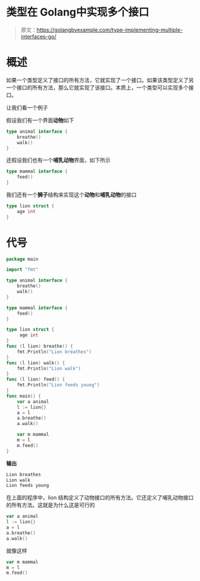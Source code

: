 # 类型在 Golang中实现多个接口

> 原文：<https://golangbyexample.com/type-implementing-multiple-interfaces-go/>

# 概述

如果一个类型定义了接口的所有方法，它就实现了一个接口。如果该类型定义了另一个接口的所有方法，那么它就实现了该接口。本质上，一个类型可以实现多个接口。

让我们看一个例子

假设我们有一个界面**动物**如下

```go
type animal interface {
    breathe()
    walk()
}
```

还假设我们也有一个**哺乳动物**界面，如下所示

```go
type mammal interface {
    feed()
}
```

我们还有一个**狮子**结构来实现这个**动物**和**哺乳动物**的接口

```go
type lion struct {
    age int
}
```

# **代号**

```go
package main

import "fmt"

type animal interface {
    breathe()
    walk()
}

type mammal interface {
    feed()
}

type lion struct {
     age int
}
func (l lion) breathe() {
    fmt.Println("Lion breathes")
}
func (l lion) walk() {
    fmt.Println("Lion walk")
}
func (l lion) feed() {
    fmt.Println("Lion feeds young")
}
func main() {
    var a animal
    l := lion{}
    a = l
    a.breathe()
    a.walk()

    var m mammal
    m = l
    m.feed()
}
```

**输出**

```go
Lion breathes
Lion walk
Lion feeds young
```

在上面的程序中，lion 结构定义了动物接口的所有方法。它还定义了哺乳动物接口的所有方法。这就是为什么这是可行的

```go
var a animal
l := lion{}
a = l
a.breathe()
a.walk()
```

就像这样

```go
var m mammal
m = l
m.feed()
```